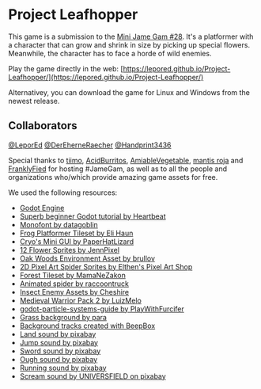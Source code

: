 # Project Leafhopper

This game is a submission to the [Mini Jame Gam #28](https://itch.io/jam/mini-jame-gam-28). It's a platformer with a character that can grow and shrink in size by picking up special flowers. Meanwhile, the character has to face a horde of wild enemies.

Play the game directly in the web: [https://lepored.github.io/Project-Leafhopper/](https://lepored.github.io/Project-Leafhopper/)

Alternativey, you can download the game for Linux and Windows from the newest release.

## Collaborators

[@LeporEd](https://github.com/LeporEd)
[@DerEherneRaecher](https://github.com/DerEherneRaecher)
[@Handprint3436](https://github.com/Handprint3436)

Special thanks to [tiimo](https://tiimo.itch.io/), [AcidBurritos](https://acidburritos.itch.io/), [AmiableVegetable](https://amiablevegetable.itch.io/), [mantis roja](https://raaiido.itch.io/) and [FranklyFied](https://franklyfied.itch.io/) for hosting #JameGam, as well as to all the people and organizations who/which provide amazing game assets for free.

We used the following resources:
- [Godot Engine](https://godotengine.org/)
- [Superb beginner Godot tutorial by Heartbeat](https://youtu.be/PjN9w_egTeA?feature=shared)
- [Monofont by datagoblin](https://datagoblin.itch.io/monogram)
- [Frog Platformer Tileset by Eli Haun](https://elihaun.itch.io/frog-platformer-tileset)
- [Cryo's Mini GUI by PaperHatLizard](https://paperhatlizard.itch.io/cryos-mini-gui)
- [12 Flower Sprites by JennPixel](https://jennpixel.itch.io/free-flower-pack-12-icons)
- [Oak Woods Environment Asset by brullov](https://brullov.itch.io/oak-woods)
- [2D Pixel Art Spider Sprites by Elthen's Pixel Art Shop](https://elthen.itch.io/2d-pixel-art-spider-sprites)
- [Forest Tileset by MamaNeZakon](https://mamanezakon.itch.io/forest-tileset)
- [Animated spider by raccoontruck](https://raccoontruck.itch.io/animated-spider-grabbing-and-eating-sprite-sheet)
- [Insect Enemy Assets by Cheshire](https://jeevo.itch.io/insect-enemies)
- [Medieval Warrior Pack 2 by LuizMelo](https://luizmelo.itch.io/medieval-warrior-pack-2)
- [godot-particle-systems-guide by PlayWithFurcifer](https://github.com/PlayWithFurcifer/godot-particle-systems-guide)
- [Grass background by para](https://opengameart.org/content/grass-blades-alpha-card-texture-side-view)
- [Background tracks created with BeepBox](https://www.beepbox.co)
- [Land sound by pixabay](https://pixabay.com/sound-effects/land2-43790/)
- [Jump sound by pixabay](https://pixabay.com/sound-effects/jumps-65494/)
- [Sword sound by pixabay](https://pixabay.com/sound-effects/sword-sound-2-36274/)
- [Ough sound by pixabay](https://pixabay.com/sound-effects/ough-47202/)
- [Running sound by pixabay](https://pixabay.com/sound-effects/running-on-gravel-42832/)
- [Scream sound by UNIVERSFIELD on pixabay](https://pixabay.com/sound-effects/man-scream-121085/)

